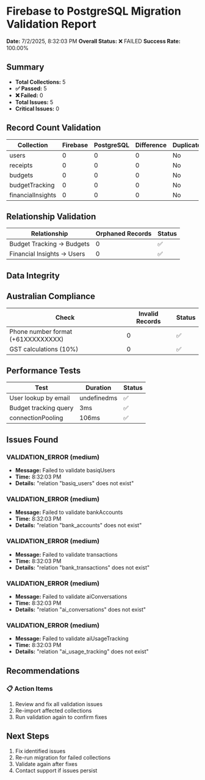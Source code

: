 # Firebase to PostgreSQL Migration Validation Report

**Date:** 7/2/2025, 8:32:03 PM
**Overall Status:** ❌ FAILED
**Success Rate:** 100.00%

## Summary

- **Total Collections:** 5
- **✅ Passed:** 5
- **❌ Failed:** 0
- **Total Issues:** 5
- **Critical Issues:** 0

## Record Count Validation

| Collection | Firebase | PostgreSQL | Difference | Duplicates | Status |
|------------|----------|------------|------------|------------|--------|
| users | 0 | 0 | 0 | No | ✅ |
| receipts | 0 | 0 | 0 | No | ✅ |
| budgets | 0 | 0 | 0 | No | ✅ |
| budgetTracking | 0 | 0 | 0 | No | ✅ |
| financialInsights | 0 | 0 | 0 | No | ✅ |

## Relationship Validation

| Relationship | Orphaned Records | Status |
|--------------|------------------|--------|
| Budget Tracking → Budgets | 0 | ✅ |
| Financial Insights → Users | 0 | ✅ |

## Data Integrity



## Australian Compliance

| Check | Invalid Records | Status |
|-------|-----------------|--------|
| Phone number format (+61XXXXXXXXX) | 0 | ✅ |
| GST calculations (10%) | 0 | ✅ |

## Performance Tests

| Test | Duration | Status |
|------|----------|--------|
| User lookup by email | undefinedms | ✅ |
| Budget tracking query | 3ms | ✅ |
| connectionPooling | 106ms | ✅ |

## Issues Found


### VALIDATION_ERROR (medium)
- **Message:** Failed to validate basiqUsers
- **Time:** 8:32:03 PM
- **Details:** "relation \"basiq_users\" does not exist"


### VALIDATION_ERROR (medium)
- **Message:** Failed to validate bankAccounts
- **Time:** 8:32:03 PM
- **Details:** "relation \"bank_accounts\" does not exist"


### VALIDATION_ERROR (medium)
- **Message:** Failed to validate transactions
- **Time:** 8:32:03 PM
- **Details:** "relation \"bank_transactions\" does not exist"


### VALIDATION_ERROR (medium)
- **Message:** Failed to validate aiConversations
- **Time:** 8:32:03 PM
- **Details:** "relation \"ai_conversations\" does not exist"


### VALIDATION_ERROR (medium)
- **Message:** Failed to validate aiUsageTracking
- **Time:** 8:32:03 PM
- **Details:** "relation \"ai_usage_tracking\" does not exist"


## Recommendations




### 📋 Action Items

1. Review and fix all validation issues
2. Re-import affected collections
3. Run validation again to confirm fixes


## Next Steps

1. Fix identified issues
2. Re-run migration for failed collections
3. Validate again after fixes
4. Contact support if issues persist
